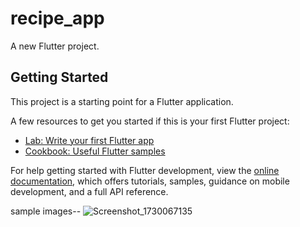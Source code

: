 # recipe_app

A new Flutter project.

## Getting Started

This project is a starting point for a Flutter application.

A few resources to get you started if this is your first Flutter project:

- [Lab: Write your first Flutter app](https://docs.flutter.dev/get-started/codelab)
- [Cookbook: Useful Flutter samples](https://docs.flutter.dev/cookbook)

For help getting started with Flutter development, view the
[online documentation](https://docs.flutter.dev/), which offers tutorials,
samples, guidance on mobile development, and a full API reference.

sample images--
![Screenshot_1730067135](https://github.com/user-attachments/assets/b83a2b6c-745a-4c4f-b7f6-969b3b0e32d8)
